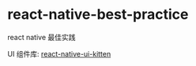# react-native-best-practice
react native 最佳实践

UI 组件库: [react-native-ui-kitten](https://akveo.github.io/react-native-ui-kitten/)
